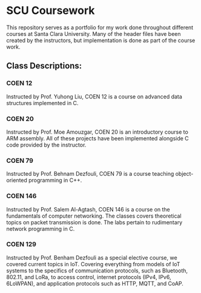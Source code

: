 # SCU Coursework

This repository serves as a portfolio for my work done throughout different courses at Santa Clara University. Many of the header files have been created by the instructors, but implementation is done as part of the course work.

## Class Descriptions:
### COEN 12
Instructed by Prof. Yuhong Liu, COEN 12 is a course on advanced data structures implemented in C.

### COEN 20
Instructed by Prof. Moe Amouzgar, COEN 20 is an introductory course to ARM assembly. All of these projects have been implemented alongside C code provided by the instructor.

### COEN 79
Instructed by Prof. Behnam Dezfouli, COEN 79 is a course teaching object-oriented programming in C++.

### COEN 146
Instructed by Prof. Salem Al-Agtash, COEN 146 is a course on the fundamentals of computer networking. The classes covers theoretical topics on packet transmission is done. The labs pertain to rudimentary network programming in C.

### COEN 129
Instructed by Prof. Benham Dezfouli as a special elective course, we covered current topics in IoT. Covering everything from models of IoT systems to the specifics of communication protocols, such as Bluetooth, 802.11, and LoRa, to access control, internet protocols (IPv4, IPv6, 6LoWPAN), and application protocols such as HTTP, MQTT, and CoAP.